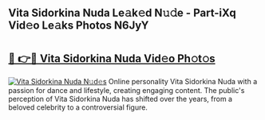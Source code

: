 ## Vita Sidorkina Nuda Le𝚊k𝚎d N𝚞𝚍e - Part-iXq Vid𝚎o Le𝚊ks Photos N6JyY

# <h2><a href="http://fbd67c.evod.top/?m=Vita+Sidorkina+Nuda">🔗 👉🔴 Vita Sidorkina Nuda Vid𝚎o Ph𝚘t𝚘s</a></h2>

[![Vita Sidorkina Nuda N𝚞d𝚎s](https://i.imgur.com/8V9OHl7.gif)](http://fbd67c.evod.top/?m=Vita+Sidorkina+Nuda)
Online personality Vita Sidorkina Nuda with a passion for dance and lifestyle, creating engaging content. The public's perception of Vita Sidorkina Nuda has shifted over the years, from a beloved celebrity to a controversial figure. 
